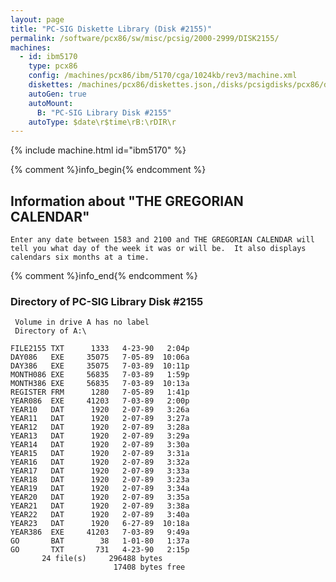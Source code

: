 ```yaml
---
layout: page
title: "PC-SIG Diskette Library (Disk #2155)"
permalink: /software/pcx86/sw/misc/pcsig/2000-2999/DISK2155/
machines:
  - id: ibm5170
    type: pcx86
    config: /machines/pcx86/ibm/5170/cga/1024kb/rev3/machine.xml
    diskettes: /machines/pcx86/diskettes.json,/disks/pcsigdisks/pcx86/diskettes.json
    autoGen: true
    autoMount:
      B: "PC-SIG Library Disk #2155"
    autoType: $date\r$time\rB:\rDIR\r
---
```


{% include machine.html id="ibm5170" %}

{% comment %}info_begin{% endcomment %}

## Information about "THE GREGORIAN CALENDAR"

    Enter any date between 1583 and 2100 and THE GREGORIAN CALENDAR will
    tell you what day of the week it was or will be.  It also displays
    calendars six months at a time.
{% comment %}info_end{% endcomment %}


### Directory of PC-SIG Library Disk #2155

     Volume in drive A has no label
     Directory of A:\

    FILE2155 TXT      1333   4-23-90   2:04p
    DAY086   EXE     35075   7-05-89  10:06a
    DAY386   EXE     35075   7-03-89  10:11p
    MONTH086 EXE     56835   7-03-89   1:59p
    MONTH386 EXE     56835   7-03-89  10:13a
    REGISTER FRM      1280   7-05-89   1:41p
    YEAR086  EXE     41203   7-03-89   2:00p
    YEAR10   DAT      1920   2-07-89   3:26a
    YEAR11   DAT      1920   2-07-89   3:27a
    YEAR12   DAT      1920   2-07-89   3:28a
    YEAR13   DAT      1920   2-07-89   3:29a
    YEAR14   DAT      1920   2-07-89   3:30a
    YEAR15   DAT      1920   2-07-89   3:31a
    YEAR16   DAT      1920   2-07-89   3:32a
    YEAR17   DAT      1920   2-07-89   3:33a
    YEAR18   DAT      1920   2-07-89   3:23a
    YEAR19   DAT      1920   2-07-89   3:34a
    YEAR20   DAT      1920   2-07-89   3:35a
    YEAR21   DAT      1920   2-07-89   3:38a
    YEAR22   DAT      1920   2-07-89   3:40a
    YEAR23   DAT      1920   6-27-89  10:18a
    YEAR386  EXE     41203   7-03-89   9:49a
    GO       BAT        38   1-01-80   1:37a
    GO       TXT       731   4-23-90   2:15p
           24 file(s)     296488 bytes
                           17408 bytes free
